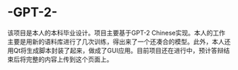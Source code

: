 # -GPT-2-
该项目是本人的本科毕业设计。项目主要基于GPT-2 Chinese实现。本人的工作主要是用新的语料库进行了几次训练，得出来了一个还凑合的模型。此外，本人还用Qt将生成脚本封装了起来，做成了GUI应用。目前项目还在进行中，预计答辩结束后将完整的内容上传到这个页面上。
